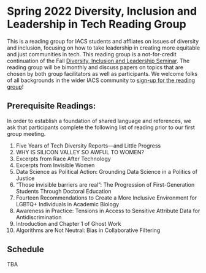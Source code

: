 # Spring 2022 Diversity, Inclusion and Leadership in Tech Reading Group
This is a reading group for IACS students and affliates on issues of diversity and inclusion, focusing on how to take leadership in creating more equitable and just communities in tech. 
This reading group is a not-for-credit continuation of the Fall [Diversity, Inclusion and Leadership Seminar](https://onefishy.github.io/DIL_in_tech/). The reading group will be bimonthly and discuss papers on topics that are chosen by both group facilitators as well as participants. 
We welcome folks of all backgrounds in the wider IACS community to [sign-up for the reading group](https://forms.gle/JdwvyXTbErmSM99c6)!

## Prerequisite Readings:
In order to establish a foundation of shared language and references, we ask that participants complete the following list of reading prior to our first group meeting.

1. Five Years of Tech Diversity Reports—and Little Progress
2. WHY IS SILICON VALLEY SO AWFUL TO WOMEN?
3. Excerpts from Race After Technology
4. Excerpts from Invisible Women
5. Data Science as Political Action: Grounding Data Science in a Politics of Justice
6. “Those invisible barriers are real”: The Progression of First-Generation Students Through Doctoral Education
7. Fourteen Recommendations to Create a More Inclusive Environment for LGBTQ+ Individuals in Academic Biology
8. Awareness in Practice: Tensions in Access to Sensitive Attribute Data for Antidiscrimination
9. Introduction and Chapter 1 of Ghost Work 
10. Algorithms are Not Neutral: Bias in Collaborative Filtering

## Schedule
TBA
